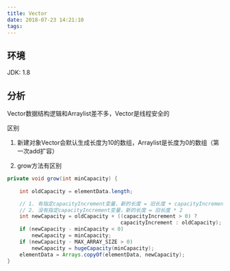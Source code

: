 ```yaml
---
title: Vector
date: 2018-07-23 14:21:10
tags:
---
```

<!-- toc -->

## 环境
JDK: 1.8

## 分析

Vector数据结构逻辑和Arraylist差不多，Vector是线程安全的

区别
1. 新建对象Vector会默认生成长度为10的数组，Arraylist是长度为0的数组（第一次add扩容）

2. grow方法有区别
```java
private void grow(int minCapacity) {
   
    int oldCapacity = elementData.length;

    // 1. 有指定capacityIncrement变量，新的长度 = 旧长度 + capacityIncrement
    // 2. 没有指定capacityIncrement变量，新的长度 = 旧长度 * 2
    int newCapacity = oldCapacity + ((capacityIncrement > 0) ?
                                     capacityIncrement : oldCapacity);
    if (newCapacity - minCapacity < 0)
        newCapacity = minCapacity;
    if (newCapacity - MAX_ARRAY_SIZE > 0)
        newCapacity = hugeCapacity(minCapacity);
    elementData = Arrays.copyOf(elementData, newCapacity);
}
```